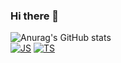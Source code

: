 ### Hi there 👋

![Anurag's GitHub stats](https://github-readme-stats.vercel.app/api?username=CaraMellang&show_icons=true&theme=dark)  
[![JS](https://img.shields.io/badge/JavaScript-F7DF1E?style=flat-square&logo=JavaScript&logoColor=black)](github.com/CaraMellang/mwitter)
[![TS](https://img.shields.io/badge/TypeScript-3178C6?style=flat-square&logo=TypeScript&logoColor=black)](github.com/CaraMellang/mwitter)

<!--
**CaraMellang/CaraMellang** is a ✨ _special_ ✨ repository because its `README.md` (this file) appears on your GitHub profile.

Here are some ideas to get you started:

- 🔭 I’m currently working on ...
- 🌱 I’m currently learning ...
- 👯 I’m looking to collaborate on ...
- 🤔 I’m looking for help with ...
- 💬 Ask me about ...
- 📫 How to reach me: ...
- 😄 Pronouns: ...
- ⚡ Fun fact: ...
-->
